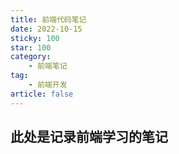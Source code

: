 ```yaml
---
title: 前端代码笔记
date: 2022-10-15
sticky: 100
star: 100
category:
    - 前端笔记
tag:
    - 前端开发
article: false
---
```


## 此处是记录前端学习的笔记
